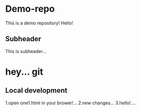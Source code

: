 # Demo-repo
 This is a demo repository!
Hello!

## Subheader

This is subheader...

# hey... git


## Local development

1.open one1.html in your brower!...
2.new changes...
3.hello!....



